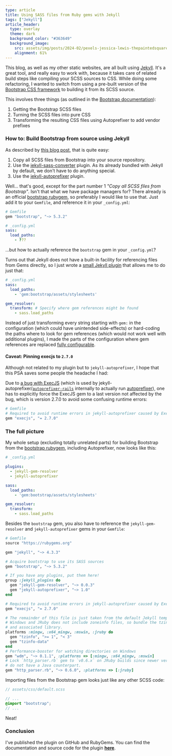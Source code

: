```yaml
---
type: article
title: Using SASS files from Ruby gems with Jekyll
tags: ["Jekyll"]
article_header:
  type: overlay
  theme: dark
  background_color: "#363649"
  background_image:
    src: assets/img/posts/2024-02/pexels-jessica-lewis-thepaintedsquare-583847.jpg
    alignment: 61%
---
```


This blog, as well as my other static websites, are all built using [Jekyll][jekyll].
It's a great tool, and really easy to work with, because it takes care of related build steps
like compiling your SCSS sources to CSS.
While doing some refactoring, I wanted to switch from using a pre-built version of the
[Bootstrap CSS framework][bootstrap] to building it from its SCSS source.

This involves three things (as outlined in the [Bootstrap documentation][bootstrap-build-docs]):

1. Getting the Bootstrap SCSS files
2. Turning the SCSS files into pure CSS
3. Transforming the resulting CSS files using Autoprefixer to add vendor prefixes

### How to: Build Bootstrap from source using Jekyll

As described by [this blog post][blog-bootstrap-jekyll], that is quite easy:

1. Copy all SCSS files from Bootstrap into your source repository.
2. Use the [jekyll-sass-converter] plugin. As its already bundled with Jekyll by default, we don't have to do anything special.
3. Use the [jekyll-autoprefixer] plugin.

Well... that's good, except for the part number 1 _"Copy all SCSS files from Bootstrap"_.
Isn't that what we have package managers for?
There already is an official [bootstrap rubygem][bootstrap-gem], so preferably I would like to use that.
Just add it to your `Gemfile`, and reference it in your `_config.yml`:

```ruby
# Gemfile
gem "bootstrap", "~> 5.3.2"
```

```yaml
# _config.yml
sass:
  load_paths:
    - ???
```

...but how to actually reference the `bootstrap` gem in your `_config.yml`?

Turns out that Jekyll does not have a built-in facility for referencing files from Gems directly,
so I just wrote a [small Jekyll plugin][jekyll-gem-resolver] that allows me to do just that:

```yaml
# _config.yml
sass:
  load_paths:
    - 'gem:bootstrap/assets/stylesheets'

gem_resolver:
  transform: # Specify where gem references might be found 
    - sass.load_paths
```

Instead of just transforming every string starting with `gem:` in the configuration (which could have unintended side-effects)
or hard-coding the paths where to look for gem references (which would not work well with additional plugins),
I made the parts of the configuration where gem references are replaced [fully configurable](https://github.com/cr7pt0gr4ph7/jekyll-gem-resolver?tab=readme-ov-file#path-syntax).

#### Caveat: Pinning execjs to `2.7.0`

Although not related to my plugin but to `jekyll-autoprefixer`, I hope that this PSA saves some people the headache I had:

Due to [a bug with ExecJS][execjs-bug] (which is used by jekyll-autoprefixer/[`autoprefixer-rails`][autoprefixer-rails] internally to actually run
[autoprefixer]),
one has to explicitly force the ExecJS gem to a last version not affected by the bug, which is version 2.7.0
to avoid some confusing runtime errors:

```ruby
# Gemfile
# Required to avoid runtime errors in jekyll-autoprefixer caused by ExecJS 2.8.0 and later
gem "execjs", "= 2.7.0"
```


### The full picture

My whole setup (excluding totally unrelated parts) for building Bootstrap from the [bootstrap rubygem][bootstrap-gem],
including Autoprefixer, now looks like this:

```yaml
# _config.yml

plugins:
  - jekyll-gem-resolver
  - jekyll-autoprefixer

sass:
  load_paths:
    - 'gem:bootstrap/assets/stylesheets'

gem_resolver:
  transform:
    - sass.load_paths
```

Besides the `bootstrap` gem, you also have to reference the `jekyll-gem-resolver` and `jekyll-autoprefixer` gems in your `Gemfile`:

```ruby
# Gemfile
source "https://rubygems.org"

gem "jekyll", "~> 4.3.3"

# Acquire bootstrap to use its SASS sources
gem "bootstrap", "~> 5.3.2"

# If you have any plugins, put them here!
group :jekyll_plugins do
  gem "jekyll-gem-resolver", "~> 0.0.3"
  gem "jekyll-autoprefixer", "~> 1.0"
end

# Required to avoid runtime errors in jekyll-autoprefixer caused by ExecJS 2.8.0 and later
gem "execjs", "= 2.7.0"

# The remainder of this file is just taken from the default Jekyll template:
# Windows and JRuby does not include zoneinfo files, so bundle the tzinfo-data gem
# and associated library.
platforms :mingw, :x64_mingw, :mswin, :jruby do
  gem "tzinfo", ">= 1", "< 3"
  gem "tzinfo-data"
end
# Performance-booster for watching directories on Windows
gem "wdm", "~> 0.1.1", :platforms => [:mingw, :x64_mingw, :mswin]
# Lock `http_parser.rb` gem to `v0.6.x` on JRuby builds since newer versions of the gem
# do not have a Java counterpart.
gem "http_parser.rb", "~> 0.6.0", :platforms => [:jruby]
```

Importing files from the Bootstrap gem looks just like any other SCSS code:

```scss
// assets/css/default.scss

// ...
@import "bootstrap";
// ...
```

Neat!

### Conclusion

I've published the plugin on GitHub and RubyGems.
You can find the documentation and source code for the plugin [**here**][jekyll-gem-resolver].

[jekyll]: https://jekyllrb.com/
[bootstrap]: https://github.com/twbs/bootstrap
[bootstrap-build-docs]: https://getbootstrap.com/docs/5.3/getting-started/download/#source-files
[bootstrap-gem]: https://github.com/twbs/bootstrap-rubygem
[blog-bootstrap-jekyll]: https://medium.com/codex/how-to-add-bootstrap-5-sass-to-jekyll-e3b189f71552

[jekyll-sass-converter]: https://github.com/jekyll/jekyll-sass-converter
[jekyll-autoprefixer]: https://github.com/vwochnik/jekyll-autoprefixer
[jekyll-autoprefixer-sourcemaps]: https://github.com/vwochnik/jekyll-autoprefixer/pull/16
[jekyll-gem-resolver]: https://github.com/cr7pt0gr4ph7/jekyll-gem-resolver
[jekyll-gem-resolver-gem]: https://rubygems.org/gems/jekyll-gem-resolver
[autoprefixer]: https://github.com/postcss/autoprefixer
[autoprefixer-rails]: https://github.com/ai/autoprefixer-rails
[execjs-bug]: https://github.com/rails/execjs/issues/99
